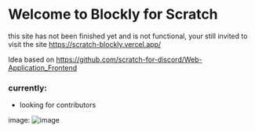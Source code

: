 # Welcome to Blockly for Scratch

this site has not been finished yet and is not functional, your still invited to visit the site https://scratch-blockly.vercel.app/


Idea based on https://github.com/scratch-for-discord/Web-Application_Frontend

### currently:
- looking for contributors

image:
![image](https://github.com/LarsIsHere/scratch-blockly/assets/118752107/47f07acd-4a00-449e-9789-7c3113194dbd)
